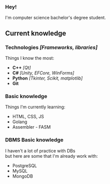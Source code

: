 ### Hey!
I'm computer science bachelor's degree student. 

## Current knowledge

### Technologies *[Frameworks, libraries]*

Things I know the most:
- **C++** *[Qt]*
- **C#** *[Unity, EFCore, WinForms]*
- **Python** *[Tkinter, Scikit, matplotlib]*
- **Git**

### Basic knowledge

Things I'm currently learning:
- HTML, CSS, JS
- Golang
- Assembler - FASM 

### DBMS Basic knowledge

I haven't a lot of practice with DBs
<br>but here are some that I'm already work with:
- PostgreSQL
- MySQL
- MongoDB

